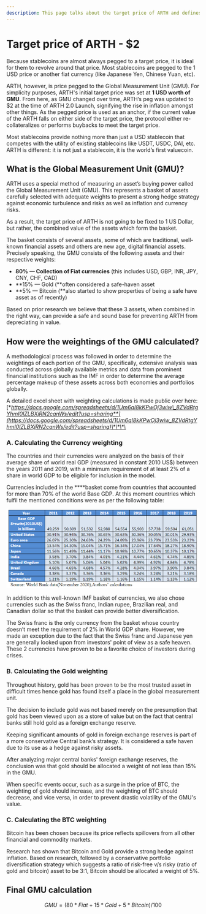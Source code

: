 ```yaml
---
description: This page talks about the target price of ARTH and defines the GMU index
---
```


# Target price of ARTH - $2

Because stablecoins are almost always pegged to a target price, it is ideal for them to revolve around that price. Most stablecoins are pegged to the 1 USD price or another fiat currency \(like Japanese Yen, Chinese Yuan, etc\). 

ARTH, however, is price pegged to the Global Measurement Unit \(GMU\). For simplicity purposes, ARTH's initial target price was set at **1 USD worth of GMU**. From here, as GMU changed over time, ARTH’s peg was updated to $2 at the time of ARTH 2.0 Launch, signifying the rise in inflation amongst other things. As the pegged price is used as an anchor, if the current value of the ARTH falls on either side of the target price, the protocol either re-collateralizes or performs buybacks to meet the target price.

Most stablecoins provide nothing more than just a USD stablecoin that competes with the utility of existing stablecoins like USDT, USDC, DAI, etc. ARTH is different: it is not just a stablecoin, it is the world’s first valuecoin.



## What is the Global Measurement Unit \(GMU\)?

ARTH uses a special method of measuring an asset’s buying power called the Global Measurement Unit \(GMU\). This represents a basket of assets carefully selected with adequate weights to present a strong hedge strategy against economic turbulence and risks as well as inflation and currency risks. 

As a result, the target price of ARTH is not going to be fixed to 1 US Dollar, but rather, the combined value of the assets which form the basket.

The basket consists of several assets, some of which are traditional, well-known financial assets and others are new age, digital financial assets. Precisely speaking, the GMU consists of the following assets and their respective weights:

* **80% — Collection of Fiat currencies** \(this includes USD, GBP, INR, JPY, CNY, CHF, CAD\)
* **15% — Gold \(**often considered a safe-haven asset
* **5% — Bitcoin \(**also started to show properties of being a safe have asset as of recently\)

Based on prior research we believe that these 3 assets, when combined in the right way, can provide a safe and sound base for preventing ARTH from depreciating in value.

## How were the weightings of the GMU calculated?

A methodological process was followed in order to determine the weightings of each portion of the GMU, specifically, extensive analysis was conducted across globally available metrics and data from prominent financial institutions such as the IMF in order to determine the average percentage makeup of these assets across both economies and portfolios globally.

A detailed excel sheet with weighting calculations is made public over here: [**https://docs.google.com/spreadsheets/d/1Um6qI8kKPwOj3wiw\_8ZVdRtgYhmI0lZLBXjRN2canWs/edit?usp=sharing**](https://docs.google.com/spreadsheets/d/1Um6qI8kKPwOj3wiw_8ZVdRtgYhmI0lZLBXjRN2canWs/edit?usp=sharing)\*\*\*\*

### **A. Calculating the Currency weighting**

The countries and their currencies were analyzed on the basis of their average share of world real GDP \(measured in constant 2010 US$\) between the years 2011 and 2019, with a minimum requirement of at least 2% of a share in world GDP to be eligible for inclusion in the model.

Currencies included in the ****basket come from countries that accounted for more than 70% of the world Base GDP. At this moment countries which fulfil the mentioned conditions were as per the following table:

![](../.gitbook/assets/image%20%286%29.png)

In addition to this well-known IMF basket of currencies, we also chose currencies such as the Swiss franc, Indian rupee, Brazilian real, and Canadian dollar so that the basket can provide better diversification. 

The Swiss franc is the only currency from the basket whose country doesn’t meet the requirement of 2% in World GDP share. However, we made an exception due to the fact that the Swiss franc and Japanese yen are generally looked upon from investors' point of view as a safe heaven. These 2 currencies have proven to be a favorite choice of investors during crises.

### **B. Calculating the Gold weighting**

Throughout history, gold has been proven to be the most trusted asset in difficult times hence gold has found itself a place in the global measurement unit. 

The decision to include gold was not based merely on the presumption that gold has been viewed upon as a store of value but on the fact that central banks still hold gold as a foreign exchange reserve. 

Keeping significant amounts of gold in foreign exchange reserves is part of a more conservative Central bank’s strategy. It is considered a safe haven due to its use as a hedge against risky assets.  

After analyzing major central banks' foreign exchange reserves, the conclusion was that gold should be allocated a weight of not less than 15% in the GMU.

When specific events occur, such as a surge in the price of BTC, the weighting of gold should increase, and the weighting of BTC should decrease, and vice versa, in order to prevent drastic volatility of the GMU's value.

### **C. Calculating the BTC weighting**

Bitcoin has been chosen because its price reflects spillovers from all other financial and commodity markets. 

Research has shown that Bitcoin and Gold provide a strong hedge against inflation. Based on research, followed by a conservative portfolio diversification strategy which suggests a ratio of risk-free v/s risky \(ratio of gold and bitcoin\) asset to be 3:1, Bitcoin should be allocated a weight of 5%.

## **Final GMU calculation**

$$
GMU = (80 * Fiat + 15 * Gold + 5 * Bitcoin) / 100
$$



